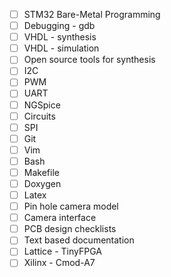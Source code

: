 * [ ] STM32 Bare-Metal Programming
* [ ] Debugging - gdb
* [ ] VHDL - synthesis
* [ ] VHDL - simulation
* [ ] Open source tools for synthesis
* [ ] I2C
* [ ] PWM
* [ ] UART
* [ ] NGSpice
* [ ] Circuits
* [ ] SPI
* [ ] Git
* [ ] Vim
* [ ] Bash
* [ ] Makefile
* [ ] Doxygen
* [ ] Latex
* [ ] Pin hole camera model
* [ ] Camera interface
* [ ] PCB design checklists
* [ ] Text based documentation
* [ ] Lattice - TinyFPGA
* [ ] Xilinx - Cmod-A7
